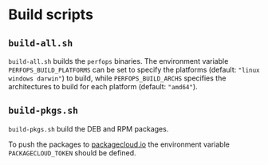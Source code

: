 # Build scripts

## `build-all.sh`

`build-all.sh` builds the `perfops` binaries. The environment variable
`PERFOPS_BUILD_PLATFORMS` can be set to specify the platforms (default:
`"linux windows darwin"`) to build, while `PERFOPS_BUILD_ARCHS` specifies
the architectures to build for each platform (default: `"amd64"`).

## `build-pkgs.sh`

`build-pkgs.sh` build the DEB and RPM packages.

To push the packages to [packagecloud.io](https://packagecloud.io/) the
environment variable `PACKAGECLOUD_TOKEN` should be defined.
